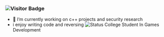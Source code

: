 ### ![Visitor Badge](https://visitor-badge.laobi.icu/badge?page_id=DefaultO.DefaultO)
- 🔭 I’m currently working on c++ projects and security research
- i enjoy writing code and reversing
![Status](https://github-readme-stats.vercel.app/api?username=Skengdoo&show_icons=true&hide_border=true&count_private=true&theme=buefy)
College Student In Games Development
